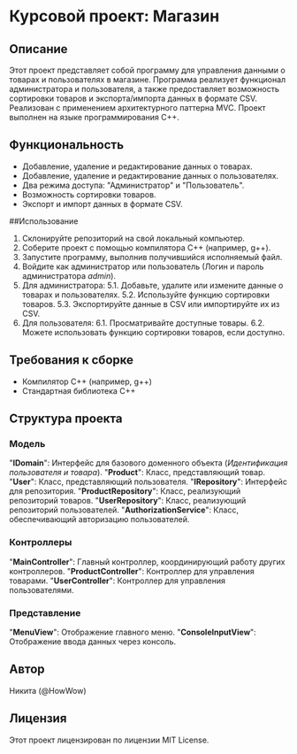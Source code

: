 # Курсовой проект: Магазин
## Описание
Этот проект представляет собой программу для управления данными о товарах и пользователях в магазине. Программа реализует функционал администратора и пользователя, а также предоставляет возможность сортировки товаров и экспорта/импорта данных в формате CSV. Реализован с применением архитектурного паттерна MVC. Проект выполнен на языке программирования C++.

## Функциональность
- Добавление, удаление и редактирование данных о товарах.
- Добавление, удаление и редактирование данных о пользователях.
- Два режима доступа: "Администратор" и "Пользователь".
- Возможность сортировки товаров.
- Экспорт и импорт данных в формате CSV.

##Использование
1. Склонируйте репозиторий на свой локальный компьютер.
2. Соберите проект с помощью компилятора C++ (например, g++).
3. Запустите программу, выполнив получившийся исполняемый файл.
4. Войдите как администратор или пользователь (Логин и пароль администратора *admin*).
5. Для администратора:
5.1. Добавьте, удалите или измените данные о товарах и пользователях.
5.2. Используйте функцию сортировки товаров.
5.3. Экспортируйте данные в CSV или импортируйте их из CSV.
6.  Для пользователя:
6.1. Просматривайте доступные товары.
6.2. Можете использовать функцию сортировки товаров, если доступно.

## Требования к сборке
- Компилятор C++ (например, g++)
- Стандартная библиотека C++

## Структура проекта
### Модель
"**IDomain**": Интерфейс для базового доменного объекта (*Идентификация пользователя и товара*).
"**Product**": Класс, представляющий товар.
"**User**": Класс, представляющий пользователя.
"**IRepository**": Интерфейс для репозитория.
"**ProductRepository**": Класс, реализующий репозиторий товаров.
"**UserRepository**": Класс, реализующий репозиторий пользователей.
"**AuthorizationService**": Класс, обеспечивающий авторизацию пользователей.
### Контроллеры
"**MainController**": Главный контроллер, координирующий работу других контроллеров.
"**ProductController**": Контроллер для управления товарами.
"**UserController**": Контроллер для управления пользователями.
### Представление
"**MenuView**": Отображение главного меню.
"**ConsoleInputView**": Отображение ввода данных через консоль.

## Автор
Никита (@HowWow)

## Лицензия
Этот проект лицензирован по лицензии MIT License.